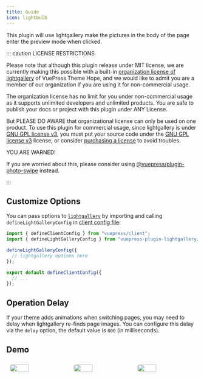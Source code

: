 ```yaml
---
title: Guide
icon: lightbulb
---
```


This plugin will use lightgallery make the pictures in the body of the page enter the preview mode when clicked.

<!-- more -->

::: caution LICENSE RESTRICTIONS

Please note that although this plugin release under MIT license, we are currently making this possible with a built-in [organization license of lightgallery](https://www.lightgalleryjs.com/license/) of VuePress Theme Hope, and we would like to admit you are a member of our organization if you are using it for non-commercial usage.

The organization license has no limit for you under non-commercial usage as it supports unlimited developers and unlimited products. You are safe to publish your docs or project with this plugin under ANY License.

But PLEASE DO AWARE that organizational license can only be used on one product. To use this plugin for commercial usage, since lightgallery is under [GNU GPL license v3](https://www.gnu.org/licenses/gpl-3.0.html), you must put your source code under the [GNU GPL license v3](https://www.gnu.org/licenses/gpl-3.0.html) license, or consider [purchasing a license](https://www.lightgalleryjs.com/license/) to avoid troubles.

YOU ARE WARNED!

If you are worried about this, please consider using [@vuepress/plugin-photo-swipe][photo-swipe] instead.

:::

## Customize Options

You can pass options to [`lightgallery`](https://www.lightgalleryjs.com/) by importing and calling `defineLightGalleryConfig` in [client config file][client-config]:

```ts title=".vuepress/client.ts"
import { defineClientConfig } from "vuepress/client";
import { defineLightGalleryConfig } from "vuepress-plugin-lightgallery/client";

defineLightGalleryConfig({
  // lightgallery options here
});

export default defineClientConfig({
  // ...
});
```

## Operation Delay

If your theme adds animations when switching pages, you may need to delay when lightgallery re-finds page images. You can configure this delay via the `delay` option, the default value is `800` (in milliseconds).

## Demo

<!-- markdownlint-disable -->

<div class="image-preview">
  <img src="//theme-hope-assets.vuejs.press/files/img/1.jpg" />
  <img src="//theme-hope-assets.vuejs.press/files/img/2.jpg" />
  <img src="//theme-hope-assets.vuejs.press/files/img/3.jpg" />
</div>

<style>
  .image-preview {
    display: flex;
    justify-content: space-evenly;
    align-items: center;
    flex-wrap: wrap;
  }

  .image-preview > img {
     box-sizing: border-box;
     width: 33.3% !important;
     padding: 9px;
     border-radius: 16px;
  }

  @media (max-width: 719px){
    .image-preview > img {
      width: 50% !important;
    }
  }

  @media (max-width: 419px){
    .image-preview > img {
      width: 100% !important;
    }
  }
</style>

<!-- markdownlint-restore -->

[client-config]: https://vuejs.press/guide/configuration.html#client-config-file
[photo-swipe]: https://ecosystem.vuejs.press/plugins/features/photo-swipe.html
